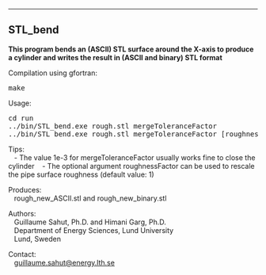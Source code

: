 ---------------------------------------------------------------------------------
STL_bend
---------------------------------------------------------------------------------

<b>This program bends an (ASCII) STL surface around the X-axis to produce a cylinder and writes the result in (ASCII and binary) STL format</b>

Compilation using gfortran:<br />
<pre>make</pre>

Usage:<br />
<pre>cd run
../bin/STL_bend.exe rough.stl mergeToleranceFactor
../bin/STL_bend.exe rough.stl mergeToleranceFactor [roughnessFactor]</pre>
   
Tips:<br />
&nbsp;&nbsp;&nbsp;- The value 1e-3 for mergeToleranceFactor usually works fine to close the cylinder 
&nbsp;&nbsp;&nbsp;- The optional argument roughnessFactor can be used to rescale the pipe surface roughness (default value: 1)

Produces:<br />
&nbsp;&nbsp;&nbsp;rough_new_ASCII.stl and rough_new_binary.stl

Authors:<br />
&nbsp;&nbsp;&nbsp;Guillaume Sahut, Ph.D. and Himani Garg, Ph.D.<br />
&nbsp;&nbsp;&nbsp;Department of Energy Sciences, Lund University<br />
&nbsp;&nbsp;&nbsp;Lund, Sweden

Contact:<br />
&nbsp;&nbsp;&nbsp;guillaume.sahut@energy.lth.se
